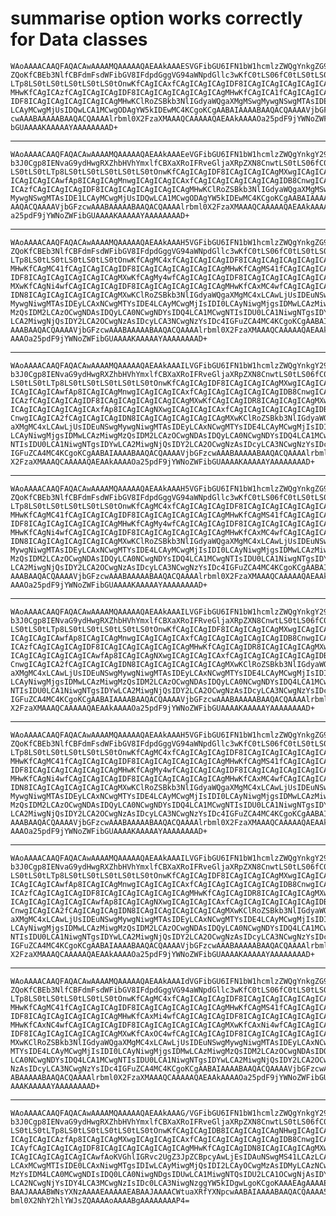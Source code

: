 # summarise option works correctly for Data classes

    WAoAAAACAAQFAQACAwAAAAMQAAAAAQAEAAkAAAESVGFibGU6IFN1bW1hcmlzZWQgYnkgZG9z
    ZQoKfCBEb3NlfCBFdmFsdWFibGV8IFdpdGggVG94aWNpdGllc3wKfC0tLS06fC0tLS0tLS0t
    LTp8LS0tLS0tLS0tLS0tLS0tOnwKfCAgICAxfCAgICAgICAgIDF8ICAgICAgICAgICAgICAg
    MHwKfCAgICAzfCAgICAgICAgIDF8ICAgICAgICAgICAgICAgMHwKfCAgICA1fCAgICAgICAg
    IDF8ICAgICAgICAgICAgICAgMHwKClRoZSBkb3NlIGdyaWQgaXMgMSwgMywgNSwgMTAsIDE1
    LCAyMCwgMjUsIDQwLCA1MCwgODAgYW5kIDEwMC4KCgoKCgAABAIAAAABAAQACQAAAAVjbGFz
    cwAAABAAAAABAAQACQAAAAlrbml0X2FzaXMAAAQCAAAAAQAEAAkAAAAOa25pdF9jYWNoZWFi
    bGUAAAAKAAAAAYAAAAAAAAD+

---

    WAoAAAACAAQFAQACAwAAAAMQAAAAAQAEAAkAAAEeVGFibGU6IFN1bW1hcmlzZWQgYnkgY29o
    b3J0Cgp8IENvaG9ydHwgRXZhbHVhYmxlfCBXaXRoIFRveGljaXRpZXN8CnwtLS0tLS06fC0t
    LS0tLS0tLTp8LS0tLS0tLS0tLS0tLS0tOnwKfCAgICAgIDF8ICAgICAgICAgMXwgICAgICAg
    ICAgICAgICAwfAp8ICAgICAgMnwgICAgICAgICAxfCAgICAgICAgICAgICAgIDB8CnwgICAg
    ICAzfCAgICAgICAgIDF8ICAgICAgICAgICAgICAgMHwKClRoZSBkb3NlIGdyaWQgaXMgMSwg
    MywgNSwgMTAsIDE1LCAyMCwgMjUsIDQwLCA1MCwgODAgYW5kIDEwMC4KCgoKCgAABAIAAAAB
    AAQACQAAAAVjbGFzcwAAABAAAAABAAQACQAAAAlrbml0X2FzaXMAAAQCAAAAAQAEAAkAAAAO
    a25pdF9jYWNoZWFibGUAAAAKAAAAAYAAAAAAAAD+

---

    WAoAAAACAAQFAQACAwAAAAMQAAAAAQAEAAkAAAH5VGFibGU6IFN1bW1hcmlzZWQgYnkgZG9z
    ZQoKfCBEb3NlfCBFdmFsdWFibGV8IFdpdGggVG94aWNpdGllc3wKfC0tLS06fC0tLS0tLS0t
    LTp8LS0tLS0tLS0tLS0tLS0tOnwKfCAgMC4xfCAgICAgICAgIDF8ICAgICAgICAgICAgICAg
    MHwKfCAgMC41fCAgICAgICAgIDF8ICAgICAgICAgICAgICAgMHwKfCAgMS41fCAgICAgICAg
    IDF8ICAgICAgICAgICAgICAgMXwKfCAgMy4wfCAgICAgICAgIDF8ICAgICAgICAgICAgICAg
    MXwKfCAgNi4wfCAgICAgICAgIDF8ICAgICAgICAgICAgICAgMHwKfCAxMC4wfCAgICAgICAg
    IDN8ICAgICAgICAgICAgICAgMXwKClRoZSBkb3NlIGdyaWQgaXMgMC4xLCAwLjUsIDEuNSwg
    MywgNiwgMTAsIDEyLCAxNCwgMTYsIDE4LCAyMCwgMjIsIDI0LCAyNiwgMjgsIDMwLCAzMiwg
    MzQsIDM2LCAzOCwgNDAsIDQyLCA0NCwgNDYsIDQ4LCA1MCwgNTIsIDU0LCA1NiwgNTgsIDYw
    LCA2MiwgNjQsIDY2LCA2OCwgNzAsIDcyLCA3NCwgNzYsIDc4IGFuZCA4MC4KCgoKCgAABAIA
    AAABAAQACQAAAAVjbGFzcwAAABAAAAABAAQACQAAAAlrbml0X2FzaXMAAAQCAAAAAQAEAAkA
    AAAOa25pdF9jYWNoZWFibGUAAAAKAAAAAYAAAAAAAAD+

---

    WAoAAAACAAQFAQACAwAAAAMQAAAAAQAEAAkAAAILVGFibGU6IFN1bW1hcmlzZWQgYnkgY29o
    b3J0Cgp8IENvaG9ydHwgRXZhbHVhYmxlfCBXaXRoIFRveGljaXRpZXN8CnwtLS0tLS06fC0t
    LS0tLS0tLTp8LS0tLS0tLS0tLS0tLS0tOnwKfCAgICAgIDF8ICAgICAgICAgMXwgICAgICAg
    ICAgICAgICAwfAp8ICAgICAgMnwgICAgICAgICAxfCAgICAgICAgICAgICAgIDB8CnwgICAg
    ICAzfCAgICAgICAgIDF8ICAgICAgICAgICAgICAgMXwKfCAgICAgIDR8ICAgICAgICAgMXwg
    ICAgICAgICAgICAgICAxfAp8ICAgICAgNXwgICAgICAgICAxfCAgICAgICAgICAgICAgIDB8
    CnwgICAgICA2fCAgICAgICAgIDN8ICAgICAgICAgICAgICAgMXwKClRoZSBkb3NlIGdyaWQg
    aXMgMC4xLCAwLjUsIDEuNSwgMywgNiwgMTAsIDEyLCAxNCwgMTYsIDE4LCAyMCwgMjIsIDI0
    LCAyNiwgMjgsIDMwLCAzMiwgMzQsIDM2LCAzOCwgNDAsIDQyLCA0NCwgNDYsIDQ4LCA1MCwg
    NTIsIDU0LCA1NiwgNTgsIDYwLCA2MiwgNjQsIDY2LCA2OCwgNzAsIDcyLCA3NCwgNzYsIDc4
    IGFuZCA4MC4KCgoKCgAABAIAAAABAAQACQAAAAVjbGFzcwAAABAAAAABAAQACQAAAAlrbml0
    X2FzaXMAAAQCAAAAAQAEAAkAAAAOa25pdF9jYWNoZWFibGUAAAAKAAAAAYAAAAAAAAD+

---

    WAoAAAACAAQFAQACAwAAAAMQAAAAAQAEAAkAAAH5VGFibGU6IFN1bW1hcmlzZWQgYnkgZG9z
    ZQoKfCBEb3NlfCBFdmFsdWFibGV8IFdpdGggVG94aWNpdGllc3wKfC0tLS06fC0tLS0tLS0t
    LTp8LS0tLS0tLS0tLS0tLS0tOnwKfCAgMC4xfCAgICAgICAgIDF8ICAgICAgICAgICAgICAg
    MHwKfCAgMC41fCAgICAgICAgIDF8ICAgICAgICAgICAgICAgMHwKfCAgMS41fCAgICAgICAg
    IDF8ICAgICAgICAgICAgICAgMHwKfCAgMy4wfCAgICAgICAgIDF8ICAgICAgICAgICAgICAg
    MHwKfCAgNi4wfCAgICAgICAgIDF8ICAgICAgICAgICAgICAgMHwKfCAxMC4wfCAgICAgICAg
    IDN8ICAgICAgICAgICAgICAgMXwKClRoZSBkb3NlIGdyaWQgaXMgMC4xLCAwLjUsIDEuNSwg
    MywgNiwgMTAsIDEyLCAxNCwgMTYsIDE4LCAyMCwgMjIsIDI0LCAyNiwgMjgsIDMwLCAzMiwg
    MzQsIDM2LCAzOCwgNDAsIDQyLCA0NCwgNDYsIDQ4LCA1MCwgNTIsIDU0LCA1NiwgNTgsIDYw
    LCA2MiwgNjQsIDY2LCA2OCwgNzAsIDcyLCA3NCwgNzYsIDc4IGFuZCA4MC4KCgoKCgAABAIA
    AAABAAQACQAAAAVjbGFzcwAAABAAAAABAAQACQAAAAlrbml0X2FzaXMAAAQCAAAAAQAEAAkA
    AAAOa25pdF9jYWNoZWFibGUAAAAKAAAAAYAAAAAAAAD+

---

    WAoAAAACAAQFAQACAwAAAAMQAAAAAQAEAAkAAAILVGFibGU6IFN1bW1hcmlzZWQgYnkgY29o
    b3J0Cgp8IENvaG9ydHwgRXZhbHVhYmxlfCBXaXRoIFRveGljaXRpZXN8CnwtLS0tLS06fC0t
    LS0tLS0tLTp8LS0tLS0tLS0tLS0tLS0tOnwKfCAgICAgIDF8ICAgICAgICAgMXwgICAgICAg
    ICAgICAgICAwfAp8ICAgICAgMnwgICAgICAgICAxfCAgICAgICAgICAgICAgIDB8CnwgICAg
    ICAzfCAgICAgICAgIDF8ICAgICAgICAgICAgICAgMHwKfCAgICAgIDR8ICAgICAgICAgMXwg
    ICAgICAgICAgICAgICAwfAp8ICAgICAgNXwgICAgICAgICAxfCAgICAgICAgICAgICAgIDB8
    CnwgICAgICA2fCAgICAgICAgIDN8ICAgICAgICAgICAgICAgMXwKClRoZSBkb3NlIGdyaWQg
    aXMgMC4xLCAwLjUsIDEuNSwgMywgNiwgMTAsIDEyLCAxNCwgMTYsIDE4LCAyMCwgMjIsIDI0
    LCAyNiwgMjgsIDMwLCAzMiwgMzQsIDM2LCAzOCwgNDAsIDQyLCA0NCwgNDYsIDQ4LCA1MCwg
    NTIsIDU0LCA1NiwgNTgsIDYwLCA2MiwgNjQsIDY2LCA2OCwgNzAsIDcyLCA3NCwgNzYsIDc4
    IGFuZCA4MC4KCgoKCgAABAIAAAABAAQACQAAAAVjbGFzcwAAABAAAAABAAQACQAAAAlrbml0
    X2FzaXMAAAQCAAAAAQAEAAkAAAAOa25pdF9jYWNoZWFibGUAAAAKAAAAAYAAAAAAAAD+

---

    WAoAAAACAAQFAQACAwAAAAMQAAAAAQAEAAkAAAH5VGFibGU6IFN1bW1hcmlzZWQgYnkgZG9z
    ZQoKfCBEb3NlfCBFdmFsdWFibGV8IFdpdGggVG94aWNpdGllc3wKfC0tLS06fC0tLS0tLS0t
    LTp8LS0tLS0tLS0tLS0tLS0tOnwKfCAgMC4xfCAgICAgICAgIDF8ICAgICAgICAgICAgICAg
    MHwKfCAgMC41fCAgICAgICAgIDF8ICAgICAgICAgICAgICAgMHwKfCAgMS41fCAgICAgICAg
    IDF8ICAgICAgICAgICAgICAgMHwKfCAgMy4wfCAgICAgICAgIDF8ICAgICAgICAgICAgICAg
    MHwKfCAgNi4wfCAgICAgICAgIDF8ICAgICAgICAgICAgICAgMHwKfCAxMC4wfCAgICAgICAg
    IDN8ICAgICAgICAgICAgICAgMXwKClRoZSBkb3NlIGdyaWQgaXMgMC4xLCAwLjUsIDEuNSwg
    MywgNiwgMTAsIDEyLCAxNCwgMTYsIDE4LCAyMCwgMjIsIDI0LCAyNiwgMjgsIDMwLCAzMiwg
    MzQsIDM2LCAzOCwgNDAsIDQyLCA0NCwgNDYsIDQ4LCA1MCwgNTIsIDU0LCA1NiwgNTgsIDYw
    LCA2MiwgNjQsIDY2LCA2OCwgNzAsIDcyLCA3NCwgNzYsIDc4IGFuZCA4MC4KCgoKCgAABAIA
    AAABAAQACQAAAAVjbGFzcwAAABAAAAABAAQACQAAAAlrbml0X2FzaXMAAAQCAAAAAQAEAAkA
    AAAOa25pdF9jYWNoZWFibGUAAAAKAAAAAYAAAAAAAAD+

---

    WAoAAAACAAQFAQACAwAAAAMQAAAAAQAEAAkAAAILVGFibGU6IFN1bW1hcmlzZWQgYnkgY29o
    b3J0Cgp8IENvaG9ydHwgRXZhbHVhYmxlfCBXaXRoIFRveGljaXRpZXN8CnwtLS0tLS06fC0t
    LS0tLS0tLTp8LS0tLS0tLS0tLS0tLS0tOnwKfCAgICAgIDF8ICAgICAgICAgMXwgICAgICAg
    ICAgICAgICAwfAp8ICAgICAgMnwgICAgICAgICAxfCAgICAgICAgICAgICAgIDB8CnwgICAg
    ICAzfCAgICAgICAgIDF8ICAgICAgICAgICAgICAgMHwKfCAgICAgIDR8ICAgICAgICAgMXwg
    ICAgICAgICAgICAgICAwfAp8ICAgICAgNXwgICAgICAgICAxfCAgICAgICAgICAgICAgIDB8
    CnwgICAgICA2fCAgICAgICAgIDN8ICAgICAgICAgICAgICAgMXwKClRoZSBkb3NlIGdyaWQg
    aXMgMC4xLCAwLjUsIDEuNSwgMywgNiwgMTAsIDEyLCAxNCwgMTYsIDE4LCAyMCwgMjIsIDI0
    LCAyNiwgMjgsIDMwLCAzMiwgMzQsIDM2LCAzOCwgNDAsIDQyLCA0NCwgNDYsIDQ4LCA1MCwg
    NTIsIDU0LCA1NiwgNTgsIDYwLCA2MiwgNjQsIDY2LCA2OCwgNzAsIDcyLCA3NCwgNzYsIDc4
    IGFuZCA4MC4KCgoKCgAABAIAAAABAAQACQAAAAVjbGFzcwAAABAAAAABAAQACQAAAAlrbml0
    X2FzaXMAAAQCAAAAAQAEAAkAAAAOa25pdF9jYWNoZWFibGUAAAAKAAAAAYAAAAAAAAD+

---

    WAoAAAACAAQFAQACAwAAAAMQAAAAAQAEAAkAAAIdVGFibGU6IFN1bW1hcmlzZWQgYnkgZG9z
    ZQoKfCBEb3NlfCBFdmFsdWFibGV8IFdpdGggVG94aWNpdGllc3wKfC0tLS06fC0tLS0tLS0t
    LTp8LS0tLS0tLS0tLS0tLS0tOnwKfCAgMC4xfCAgICAgICAgIDF8ICAgICAgICAgICAgICAg
    MHwKfCAgMC41fCAgICAgICAgIDF8ICAgICAgICAgICAgICAgMHwKfCAgMS41fCAgICAgICAg
    IDF8ICAgICAgICAgICAgICAgMHwKfCAxMi4wfCAgICAgICAgIDF8ICAgICAgICAgICAgICAg
    MHwKfCAxNC4wfCAgICAgICAgIDF8ICAgICAgICAgICAgICAgMXwKfCAxNi4wfCAgICAgICAg
    IDF8ICAgICAgICAgICAgICAgMXwKfCAxOC4wfCAgICAgICAgIDF8ICAgICAgICAgICAgICAg
    MXwKClRoZSBkb3NlIGdyaWQgaXMgMC4xLCAwLjUsIDEuNSwgMywgNiwgMTAsIDEyLCAxNCwg
    MTYsIDE4LCAyMCwgMjIsIDI0LCAyNiwgMjgsIDMwLCAzMiwgMzQsIDM2LCAzOCwgNDAsIDQy
    LCA0NCwgNDYsIDQ4LCA1MCwgNTIsIDU0LCA1NiwgNTgsIDYwLCA2MiwgNjQsIDY2LCA2OCwg
    NzAsIDcyLCA3NCwgNzYsIDc4IGFuZCA4MC4KCgoKCgAABAIAAAABAAQACQAAAAVjbGFzcwAA
    ABAAAAABAAQACQAAAAlrbml0X2FzaXMAAAQCAAAAAQAEAAkAAAAOa25pdF9jYWNoZWFibGUA
    AAAKAAAAAYAAAAAAAAD+

---

    WAoAAAACAAQFAQACAwAAAAMQAAAAAQAEAAkAAAG/VGFibGU6IFN1bW1hcmlzZWQgYnkgY29o
    b3J0Cgp8IENvaG9ydHwgRXZhbHVhYmxlfCBXaXRoIFRveGljaXRpZXN8CnwtLS0tLS06fC0t
    LS0tLS0tLTp8LS0tLS0tLS0tLS0tLS0tOnwKfCAgICAgIDB8ICAgICAgICAgNHwgICAgICAg
    ICAgICAgICAzfAp8ICAgICAgMXwgICAgICAgICAxfCAgICAgICAgICAgICAgIDB8CnwgICAg
    ICAyfCAgICAgICAgIDF8ICAgICAgICAgICAgICAgMHwKfCAgICAgIDN8ICAgICAgICAgMXwg
    ICAgICAgICAgICAgICAwfAoKVGhlIGRvc2UgZ3JpZCBpcyAwLjEsIDAuNSwgMS41LCAzLCA2
    LCAxMCwgMTIsIDE0LCAxNiwgMTgsIDIwLCAyMiwgMjQsIDI2LCAyOCwgMzAsIDMyLCAzNCwg
    MzYsIDM4LCA0MCwgNDIsIDQ0LCA0NiwgNDgsIDUwLCA1MiwgNTQsIDU2LCA1OCwgNjAsIDYy
    LCA2NCwgNjYsIDY4LCA3MCwgNzIsIDc0LCA3NiwgNzggYW5kIDgwLgoKCgoKAAAEAgAAAAEA
    BAAJAAAABWNsYXNzAAAAEAAAAAEABAAJAAAACWtuaXRfYXNpcwAABAIAAAABAAQACQAAAA5r
    bml0X2NhY2hlYWJsZQAAAAoAAAABgAAAAAAAAP4=

